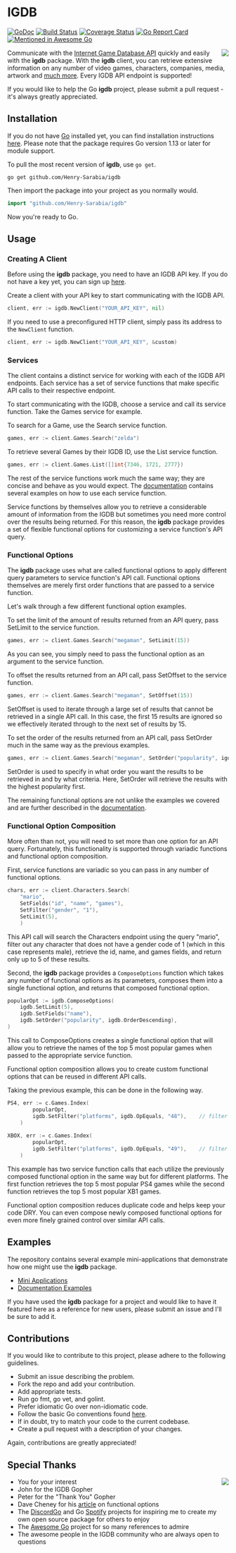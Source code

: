 # IGDB 

[![GoDoc](https://godoc.org/github.com/Henry-Sarabia/igdb?status.svg)](https://pkg.go.dev/github.com/Henry-Sarabia/igdb?tab=doc) [![Build Status](https://travis-ci.org/Henry-Sarabia/igdb.svg?branch=master)](https://travis-ci.org/Henry-Sarabia/igdb) [![Coverage Status](https://coveralls.io/repos/github/Henry-Sarabia/igdb/badge.svg?branch=master)](https://coveralls.io/github/Henry-Sarabia/igdb?branch=master) [![Go Report Card](https://goreportcard.com/badge/github.com/Henry-Sarabia/igdb)](https://goreportcard.com/report/github.com/Henry-Sarabia/igdb) [![Mentioned in Awesome Go](https://awesome.re/mentioned-badge.svg)](https://github.com/avelino/awesome-go)  

<img align="right" src="https://raw.githubusercontent.com/Henry-Sarabia/igdb/master/img/gopherigdb.png">

Communicate with the [Internet Game Database API](https://www.igdb.com/api) quickly and easily
with the **igdb** package. With the **igdb** client, you can retrieve
extensive information on any number of video games, characters, companies, media, artwork
and [much more](https://api-docs.igdb.com/#endpoints). Every IGDB API endpoint is supported!

If you would like to help the Go **igdb** project, please submit a pull request - it's always
greatly appreciated.

## Installation

If you do not have [Go](https://golang.org/) installed yet, you can find installation instructions 
[here](https://golang.org/doc/install). Please note that the package requires Go version
1.13 or later for module support.

To pull the most recent version of **igdb**, use `go get`.

```
go get github.com/Henry-Sarabia/igdb
```

Then import the package into your project as you normally would.

```go
import "github.com/Henry-Sarabia/igdb"
```

Now you're ready to Go.

## Usage

### Creating A Client

Before using the **igdb** package, you need to have an IGDB API key. If you do
not have a key yet, you can sign up [here](https://api.igdb.com/signup).

Create a client with your API key to start communicating with the IGDB API.

```go
client, err := igdb.NewClient("YOUR_API_KEY", nil)
```

If you need to use a preconfigured HTTP client, simply pass its address to the
`NewClient` function.

```go
client, err := igdb.NewClient("YOUR_API_KEY", &custom)
```

### Services

The client contains a distinct service for working with each of the IGDB API
endpoints. Each service has a set of service functions that make specific API
calls to their respective endpoint.  

To start communicating with the IGDB, choose a service and call its service
function. Take the Games service for example.

To search for a Game, use the Search service function.
```go
games, err := client.Games.Search("zelda")
```

To retrieve several Games by their IGDB ID, use the List service function.
```go
games, err := client.Games.List([]int{7346, 1721, 2777})
```

The rest of the service functions work much the same way; they are concise and
behave as you would expect. The [documentation](https://godoc.org/github.com/Henry-Sarabia/igdb#pkg-examples)
contains several examples on how to use each service function.

Service functions by themselves allow you to retrieve a considerable amount of
information from the IGDB but sometimes you need more control over the results
being returned. For this reason, the **igdb** package provides a set of 
flexible functional options for customizing a service function's API query.

### Functional Options

The **igdb** package uses what are called functional options to apply different 
query parameters to service function's API call. Functional options themselves
are merely first order functions that are passed to a service function.

Let's walk through a few different functional option examples.

To set the limit of the amount of results returned from an API query, pass 
SetLimit to the service function.
```go
games, err := client.Games.Search("megaman", SetLimit(15))
```
As you can see, you simply need to pass the functional option as an argument 
to the service function.

To offset the results returned from an API call, pass SetOffset to the service
function.
```go
games, err := client.Games.Search("megaman", SetOffset(15))
```
SetOffset is used to iterate through a large set of results that cannot be 
retrieved in a single API call. In this case, the first 15 results are ignored
so we effectively iterated through to the next set of results by 15.

To set the order of the results returned from an API call, pass SetOrder much
in the same way as the previous examples.
```go
games, err := client.Games.Search("megaman", SetOrder("popularity", igdb.OrderDescending))
```
SetOrder is used to specify in what order you want the results to be retrieved 
in and by what criteria. Here, SetOrder will retrieve the results with the 
highest popularity first.

The remaining functional options are not unlike the examples we covered and 
are further described in the [documentation](https://godoc.org/github.com/Henry-Sarabia/igdb#Option).

### Functional Option Composition

More often than not, you will need to set more than one option for an API query.
Fortunately, this functionality is supported through variadic functions and
functional option composition.

First, service functions are variadic so you can pass in any number of 
functional options.
```go
chars, err := client.Characters.Search(
    "mario",
    SetFields("id", "name", "games"),
    SetFilter("gender", "1"),
    SetLimit(5), 
    )
```
This API call will search the Characters endpoint using the query "mario",
filter out any character that does not have a gender code of 1 (which in this
case represents male), retrieve the id, name, and games fields, and return
only up to 5 of these results.

Second, the **igdb** package provides a `ComposeOptions` function which takes any 
number of functional options as its parameters, composes them into a single
functional option, and returns that composed functional option.
```go
popularOpt := igdb.ComposeOptions(
    igdb.SetLimit(5),
    igdb.SetFields("name"),
	igdb.SetOrder("popularity", igdb.OrderDescending),
)
```
This call to ComposeOptions creates a single functional option that will allow
you to retrieve the names of the top 5 most popular games when passed to the
appropriate service function.

Functional option composition allows you to create custom functional options
that can be reused in different API calls.

Taking the previous example, this can be done in the following way.
```go
PS4, err := c.Games.Index(
		popularOpt,
		igdb.SetFilter("platforms", igdb.OpEquals, "48"),    // filter out games not on PS4
    )
    
XBOX, err := c.Games.Index(
		popularOpt, 
		igdb.SetFilter("platforms", igdb.OpEquals, "49"),    // filter out games not on XB1
    )
```
This example has two service function calls that each utilize the previously
composed functional option in the same way but for different platforms. The 
first function retrieves the top 5 most popular PS4 games while the second
function retrieves the top 5 most popular XB1 games.

Functional option composition reduces duplicate code and helps keep your code
DRY. You can even compose newly composed functional options for even more
finely grained control over similar API calls.

## Examples

The repository contains several example mini-applications that demonstrate
how one might use the **igdb** package.

* [Mini Applications](https://github.com/Henry-Sarabia/igdb/tree/master/examples)
* [Documentation Examples](https://godoc.org/github.com/Henry-Sarabia/igdb#pkg-examples)

If you have used the **igdb** package for a project and would like to have it
featured here as a reference for new users, please submit an issue and I'll be
sure to add it.

## Contributions

If you would like to contribute to this project, please adhere to the following
guidelines.

* Submit an issue describing the problem.
* Fork the repo and add your contribution.
* Add appropriate tests.
* Run go fmt, go vet, and golint.
* Prefer idiomatic Go over non-idiomatic code.
* Follow the basic Go conventions found [here](https://github.com/golang/go/wiki/CodeReviewComments).
* If in doubt, try to match your code to the current codebase.
* Create a pull request with a description of your changes.

Again, contributions are greatly appreciated!

## Special Thanks

<img align="right" src="https://github.com/Henry-Sarabia/igdb/blob/master/img/gopherthanks.png">

* You for your interest
* John for the IGDB Gopher
* Peter for the "Thank You" Gopher
* Dave Cheney for his [article](https://dave.cheney.net/2014/10/17/functional-options-for-friendly-apis)
on functional options
* The [DiscordGo](https://github.com/bwmarrin/discordgo) and Go [Spotify](https://github.com/zmb3/spotify)
projects for inspiring me to create my own open source package for others to enjoy
* The [Awesome Go](https://github.com/avelino/awesome-go) project for so many
references to admire
* The awesome people in the IGDB community who are always open to questions
